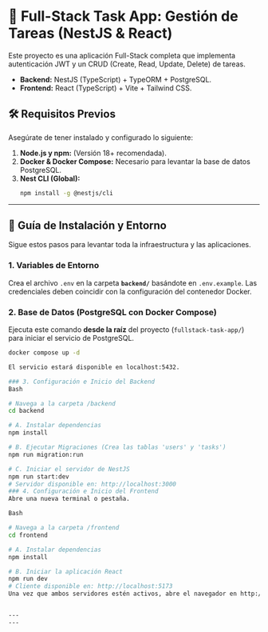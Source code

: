 # 🚀 Full-Stack Task App: Gestión de Tareas (NestJS & React)

Este proyecto es una aplicación Full-Stack completa que implementa autenticación JWT y un CRUD (Create, Read, Update, Delete) de tareas.

- **Backend:** NestJS (TypeScript) + TypeORM + PostgreSQL.
- **Frontend:** React (TypeScript) + Vite + Tailwind CSS.

## 🛠️ Requisitos Previos

Asegúrate de tener instalado y configurado lo siguiente:

1.  **Node.js y npm:** (Versión 18+ recomendada).
2.  **Docker & Docker Compose:** Necesario para levantar la base de datos PostgreSQL.
3.  **Nest CLI (Global):**
    ```bash
    npm install -g @nestjs/cli
    ```

---

## 🐳 Guía de Instalación y Entorno

Sigue estos pasos para levantar toda la infraestructura y las aplicaciones.

### 1. Variables de Entorno

Crea el archivo `.env` en la carpeta **`backend/`** basándote en `.env.example`. Las credenciales deben coincidir con la configuración del contenedor Docker.

### 2. Base de Datos (PostgreSQL con Docker Compose)

Ejecuta este comando **desde la raíz** del proyecto (`fullstack-task-app/`) para iniciar el servicio de PostgreSQL.

```bash
docker compose up -d

El servicio estará disponible en localhost:5432.

### 3. Configuración e Inicio del Backend
Bash

# Navega a la carpeta /backend
cd backend

# A. Instalar dependencias
npm install

# B. Ejecutar Migraciones (Crea las tablas 'users' y 'tasks')
npm run migration:run

# C. Iniciar el servidor de NestJS
npm run start:dev
# Servidor disponible en: http://localhost:3000
### 4. Configuración e Inicio del Frontend
Abre una nueva terminal o pestaña.

Bash

# Navega a la carpeta /frontend
cd frontend

# A. Instalar dependencias
npm install

# B. Iniciar la aplicación React
npm run dev
# Cliente disponible en: http://localhost:5173
Una vez que ambos servidores estén activos, abre el navegador en http://localhost:5173 para comenzar a usar la aplicación (Registro > Login > CRUD).


---
---
